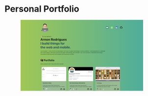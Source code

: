 # Personal Portfolio

<div align="center">

![Personal Portfolio](/public/portfolio/personal-portfolio.jpg)

</div>